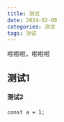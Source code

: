 ```yaml
---
title: 测试
date: 2024-02-08
categories: 测试
tags: 测试
---
```

啦啦啦，啦啦啦
## 测试1
#### 测试2

```
const a = 1;
```

